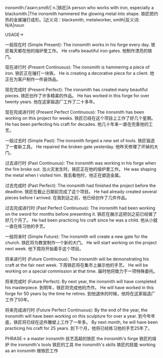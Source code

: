 ironsmith:/ˈaɪərnˌsmɪθ/| n.|铁匠|A person who works with iron, especially a blacksmith.|The ironsmith hammered the glowing metal into shape. 铁匠把灼热的金属锤打成形。|近义词：blacksmith, metalworker, smith|反义词: N/A|noun

USAGE->

一般现在时 (Simple Present):
The ironsmith works in his forge every day.  铁匠每天都在他的熔炉里工作。
He crafts beautiful iron gates. 他制作漂亮的铁门。

现在进行时 (Present Continuous):
The ironsmith is hammering a piece of iron. 铁匠正在锤打一块铁。
He is creating a decorative piece for a client. 他正在为客户制作一件装饰品。

现在完成时 (Present Perfect):
The ironsmith has created many beautiful pieces. 铁匠创作了许多精美的作品。
He has worked in this forge for over twenty years. 他在这家锻造厂工作了二十多年。

现在完成进行时 (Present Perfect Continuous):
The ironsmith has been working on this project for weeks. 铁匠已经在这个项目上工作了好几个星期。
He has been perfecting his craft for decades. 他几十年来一直在完善他的工艺。

一般过去时 (Simple Past):
The ironsmith forged a new set of tools. 铁匠锻造了一套新工具。
He repaired the broken gate yesterday. 他昨天修理了坏掉的大门。

过去进行时 (Past Continuous):
The ironsmith was working in his forge when the fire broke out.  当火灾发生时，铁匠正在他的熔炉里工作。
He was shaping the metal when I visited him. 我去看他时，他正在塑造金属。

过去完成时 (Past Perfect):
The ironsmith had finished the project before the deadline. 铁匠在截止日期前完成了这个项目。
He had already created several pieces before I arrived. 在我到达之前，他已经创作了几件作品。

过去完成进行时 (Past Perfect Continuous):
The ironsmith had been working on the sword for months before presenting it. 铁匠在展示这把剑之前已经做了好几个月了。
He had been practicing his craft since he was a child. 他从小就一直在练习他的手艺。

一般将来时 (Simple Future):
The ironsmith will create a new gate for the church. 铁匠将为教堂制作一个新的大门。
He will start working on the project next week. 他下周将开始着手这个项目。

将来进行时 (Future Continuous):
The ironsmith will be demonstrating his craft at the fair next week.  下周铁匠将在集市上展示他的手艺。
He will be working on a special commission at that time. 届时他将致力于一项特殊委托。

将来完成时 (Future Perfect):
By next year, the ironsmith will have completed his masterpiece. 到明年，铁匠将完成他的杰作。
He will have worked in this forge for 50 years by the time he retires. 到他退休的时候，他将在这家锻造厂工作了50年。

将来完成进行时 (Future Perfect Continuous):
By the end of the year, the ironsmith will have been working on this sculpture for over a year. 到今年年底，铁匠将已经在这件雕塑上工作了一年多。
By next month, he will have been practicing his craft for 25 years. 到下个月，他将已经练习他的手艺25年了。


PHRASE->
a master ironsmith  技艺高超的铁匠
the ironsmith's forge 铁匠的熔炉
the ironsmith's tools 铁匠的工具
the ironsmith's skills 铁匠的技能
working as an ironsmith 做铁匠工作
